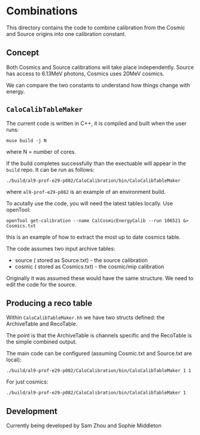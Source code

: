 # Combinations

This directory contains the code to combine calibration from the Cosmic and Source origins into one calibration constant.

## Concept

Both Cosmics and Source calibrations will take place independently. Source has access to 6.13MeV photons, Cosmics uses 20MeV cosmics.

We can compare the two constants to understand how things change with energy.

## `CaloCalibTableMaker`

The current code is written in C++, it is compiled and built when the user runs:

```
muse build -j N
```

where N = number of cores.

If the build completes successfully than the exectuable will appear in the ```build``` repo. It can be run as follows:

```
./build/al9-prof-e29-p082/CaloCalibration/bin/CaloCalibTableMaker
```
where ```al9-prof-e29-p082``` is an example of an environment build.

To acutally use the code, you will need the latest tables locally. Use openTool:

```
openTool get-calibration --name CalCosmicEnergyCalib --run 106521 &> Cosmics.txt
```

this is an example of how to extract the most up to date cosmics table.

The code assumes two input archive tables:

* source ( stored as Source.txt)  - the source calibration
* cosmic ( stored as Cosmics.txt) - the cosmic/mip calibration

Originally it was assumed these would have the same structure. We need to edit the code for the source.

## Producing a reco table

Within ```CaloCalibTableMaker.hh``` we have two structs defined: the ArchiveTable and RecoTable.

The point is that the ArchiveTable is channels specific and the RecoTable is the simple combined output.

The main code can be configured (assuming Cosmic.txt and Source.txt are local):

```
./build/al9-prof-e29-p082/CaloCalibration/bin/CaloCalibTableMaker 1 1
```

For just cosmics:

```
./build/al9-prof-e29-p082/CaloCalibration/bin/CaloCalibTableMaker 1
```

## Development

Currently being developed by Sam Zhou and Sophie Middleton
